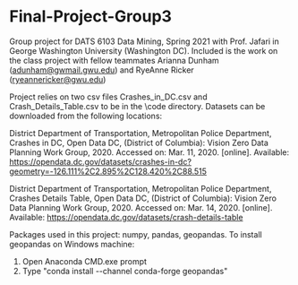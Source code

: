 # Final-Project-Group3
Group project for DATS 6103 Data Mining, Spring 2021 with Prof. Jafari in George Washington University (Washington DC).
Included is the work on the class project with fellow teammates Arianna Dunham (adunham@gwmail.gwu.edu) and RyeAnne Ricker (ryeannericker@gwu.edu)

Project relies on two csv files Crashes_in_DC.csv and Crash_Details_Table.csv to be in the \code directory.  Datasets can be downloaded from the following locations:

District Department of Transportation, Metropolitan Police Department, Crashes in DC, Open Data DC, (District of Columbia): Vision Zero Data Planning Work Group, 2020. Accessed on: Mar. 11, 2020. [online]. Available: https://opendata.dc.gov/datasets/crashes-in-dc?geometry=-126.111%2C2.895%2C128.420%2C88.515

District Department of Transportation, Metropolitan Police Department, Crashes Details Table, Open Data DC, (District of Columbia): Vision Zero Data Planning Work Group, 2020. Accessed on: Mar. 14, 2020. [online]. Available: https://opendata.dc.gov/datasets/crash-details-table

Packages used in this project: numpy, pandas, geopandas.
To install geopandas on Windows machine:
  1. Open Anaconda CMD.exe prompt
  2. Type "conda install --channel conda-forge geopandas"
